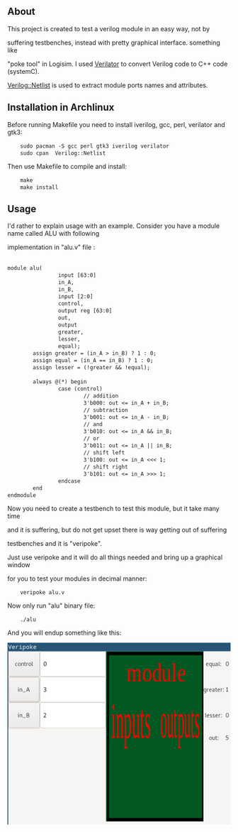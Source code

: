 ## About

This project is created to test a verilog module in an easy way, not by
 
suffering testbenches, instead with pretty graphical interface. something like 

"poke tool" in Logisim. I used 
[Verilator](https://www.veripool.org/wiki/verilator) 
to convert Verilog code to C++ code (systemC).

[Verilog::Netlist](https://metacpan.org/pod/Verilog::Netlist) 
is used to extract module ports names and attributes.

## Installation in Archlinux
Before running Makefile you need to install iverilog, gcc, perl, verilator and gtk3:

```
    sudo pacman -S gcc perl gtk3 iverilog verilator
    sudo cpan  Verilog::Netlist
```

Then use Makefile to compile and install:
```
    make
    make install
```

## Usage
I'd rather to explain usage with an example.
Consider you have a module name called ALU with following 

implementation in "alu.v" file :
```

module alu(
                input [63:0]
                in_A,
                in_B,
                input [2:0]
                control,
                output reg [63:0]
                out,
                output
                greater,
                lesser,
                equal);
        assign greater = (in_A > in_B) ? 1 : 0;
        assign equal = (in_A == in_B) ? 1 : 0;
        assign lesser = (!greater && !equal);

        always @(*) begin
                case (control)
                        // addition
                        3'b000: out <= in_A + in_B;
                        // subtraction
                        3'b001: out <= in_A - in_B;
                        // and
                        3'b010: out <= in_A && in_B;
                        // or
                        3'b011: out <= in_A || in_B;
                        // shift left
                        3'b100: out <= in_A <<< 1;
                        // shift right
                        3'b101: out <= in_A >>> 1;
                endcase
        end
endmodule

```
Now you need to create a testbench to test this module, but it take many time 

and it is suffering, but do not get upset there is way getting out of suffering 

testbenches and it is "veripoke".

Just use veripoke and it will do all things needed and bring up a graphical window 

for you to test your modules in decimal manner:
```
    veripoke alu.v
```
Now only run "alu" binary file:
```
    ./alu
```
And you will endup something like this:

![veripoke](./screenshot.png)